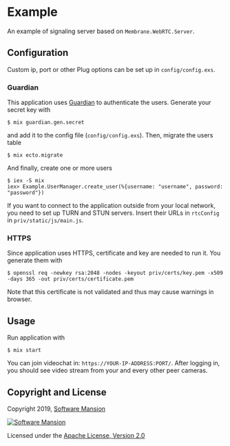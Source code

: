 # Example

An example of signaling server based on `Membrane.WebRTC.Server`.

## Configuration

Custom ip, port or other Plug options can be set up in `config/config.exs`. 

### Guardian

This application uses [Guardian](https://github.com/ueberauth/guardian) to authenticate 
the users. Generate your secret key with

```
$ mix guardian.gen.secret
```

and add it to the config file (`config/config.exs`). Then, migrate the users table

```
$ mix ecto.migrate
```

And finally, create one or more users

```
$ iex -S mix
iex> Example.UserManager.create_user(%{username: "username", password: "password"})
```

If you want to connect to the application outside from your local network, you need to set up 
TURN and STUN servers. Insert their URLs in `rtcConfig` in `priv/static/js/main.js`.
 
### HTTPS

Since application uses HTTPS, certificate and key are needed to run it. You generate them with

```
$ openssl req -newkey rsa:2048 -nodes -keyout priv/certs/key.pem -x509 -days 365 -out priv/certs/certificate.pem
```

Note that this certificate is not validated and thus may cause warnings in browser.

## Usage

Run application with

```
$ mix start
```

You can join videochat in: `https://YOUR-IP-ADDRESS:PORT/`. After logging in, you should see video 
stream from your and every other peer cameras.

## Copyright and License

Copyright 2019, [Software Mansion](https://swmansion.com/?utm_source=git&utm_medium=readme&utm_campaign=membrane)

[![Software Mansion](https://membraneframework.github.io/static/logo/swm_logo_readme.png)](https://swmansion.com/?utm_source=git&utm_medium=readme&utm_campaign=membrane)

Licensed under the [Apache License, Version 2.0](LICENSE)
